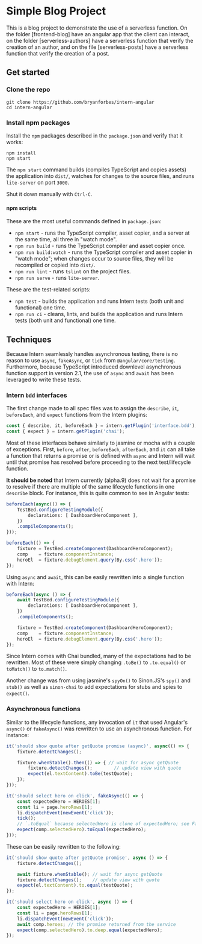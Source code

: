 # Simple Blog Project

This is a blog project to demonstrate the use of a serverless function. On the folder [frontend-blog] have an angular app that the client can interact, on the folder [serverless-authors] have a serverless function that verify the creation of an author, and on the file [serverless-posts] have a serverless function that verify the creation of a post.







## Get started

### Clone the repo

```shell
git clone https://github.com/bryanforbes/intern-angular
cd intern-angular
```

### Install npm packages

Install the `npm` packages described in the `package.json` and verify that it works:

```shell
npm install
npm start
```

The `npm start` command builds (compiles TypeScript and copies assets) the application into `dist/`, watches for changes to the source files, and runs `lite-server` on port `3000`.

Shut it down manually with `Ctrl-C`.

#### npm scripts

These are the most useful commands defined in `package.json`:

* `npm start` - runs the TypeScript compiler, asset copier, and a server at the same time, all three in "watch mode".
* `npm run build` - runs the TypeScript compiler and asset copier once.
* `npm run build:watch` - runs the TypeScript compiler and asset copier in "watch mode"; when changes occur to source files, they will be recompiled or copied into `dist/`.
* `npm run lint` - runs `tslint` on the project files.
* `npm run serve` - runs `lite-server`.

These are the test-related scripts:

* `npm test` - builds the application and runs Intern tests (both unit and functional) one time.
* `npm run ci` - cleans, lints, and builds the application and runs Intern tests (both unit and functional) one time.


## Techniques

Because Intern seamlessly handles asynchronous testing, there is no reason to use `async`, `fakeAsync`, or `tick` from `@angular/core/testing`. Furthermore, because TypeScript introduced downlevel asynchronous function support in version 2.1, the use of `async` and `await` has been leveraged to write these tests.

### Intern `bdd` interfaces

The first change made to all spec files was to assign the `describe`, `it`, `beforeEach`, and `expect` functions from the Intern plugins:

```ts
const { describe, it, beforeEach } = intern.getPlugin('interface.bdd');
const { expect } = intern.getPlugin('chai');
```

Most of these interfaces behave similarly to jasmine or mocha with a couple of exceptions. First, `before`, `after`, `beforeEach`, `afterEach`, and `it` can all take a function that returns a promise or is defined with `async` and Intern will wait until that promise has resolved before proceeding to the next test/lifecycle function.

**It should be noted** that Intern currently (alpha.9) does not wait for a promise to resolve if there are multiple of the same lifecycle functions in one `describe` block. For instance, this is quite common to see in Angular tests:

```ts
beforeEach(async(() => {
	TestBed.configureTestingModule({
		declarations: [ DashboardHeroComponent ],
	})
	.compileComponents();
}));

beforeEach(() => {
	fixture = TestBed.createComponent(DashboardHeroComponent);
	comp    = fixture.componentInstance;
	heroEl  = fixture.debugElement.query(By.css('.hero'));
});
```

Using `async` and `await`, this can be easily rewritten into a single function with Intern:

```ts
beforeEach(async () => {
	await TestBed.configureTestingModule({
		declarations: [ DashboardHeroComponent ],
	})
	.compileComponents();

	fixture = TestBed.createComponent(DashboardHeroComponent);
	comp    = fixture.componentInstance;
	heroEl  = fixture.debugElement.query(By.css('.hero'));
});
```

Since Intern comes with Chai bundled, many of the expectations had to be rewritten. Most of these were simply changing `.toBe()` to `.to.equal()` or `toMatch()` to `to.match()`.

Another change was from using jasmine's `spyOn()` to Sinon.JS's `spy()` and `stub()` as well as `sinon-chai` to add expectations for stubs and spies to `expect()`.

### Asynchronous functions

Similar to the lifecycle functions, any invocation of `it` that used Angular's `async()` or `fakeAsync()` was rewritten to use an asynchronous function. For instance:

```ts
it('should show quote after getQuote promise (async)', async(() => {
	fixture.detectChanges();

	fixture.whenStable().then(() => { // wait for async getQuote
		fixture.detectChanges();        // update view with quote
		expect(el.textContent).toBe(testQuote);
	});
}));

it('should select hero on click', fakeAsync(() => {
	const expectedHero = HEROES[1];
	const li = page.heroRows[1];
	li.dispatchEvent(newEvent('click'));
	tick();
	// `.toEqual` because selectedHero is clone of expectedHero; see FakeHeroService
	expect(comp.selectedHero).toEqual(expectedHero);
}));
```

These can be easily rewritten to the following:

```ts
it('should show quote after getQuote promise', async () => {
	fixture.detectChanges();

	await fixture.whenStable(); // wait for async getQuote
	fixture.detectChanges();    // update view with quote
	expect(el.textContent).to.equal(testQuote);
});

it('should select hero on click', async () => {
	const expectedHero = HEROES[1];
	const li = page.heroRows[1];
	li.dispatchEvent(newEvent('click'));
	await comp.heroes; // the promise returned from the service
	expect(comp.selectedHero).to.deep.equal(expectedHero);
});
```